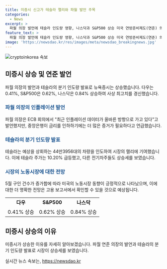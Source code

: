 ```yaml
---
title: 미증시 신고가 테슬라 랠리와 파월 발언 주목
categories:
  - News
excerpt: >
  파월 의장 발언에 테슬라 인도량 영향, 나스닥과 S&P500 상승 미국 연방준비제도(연준) 의장 파월의 인플레이션 발언과 함께 테슬라의 기대치를 상회하는 지난 분기 인도량 발표로 나스닥과 S&P500이 상승했다. 다우는 0.41%, S&P500은 0.62%, 나스닥은 0.84% 상승하여 사상 최고치를 경신했고, S&P500은 5500선을 처음 돌파했다. 파월은 인플레이션과 금리에 대한 신중한 태도를 보였으며, 테슬라의 인도량 발표로 미증시 랠리가 이어졌다. 다른 업종들도 긍정적인 모습을 보였으며, 노동시장도 견조한 모습을 보이고 있다.
feature_text: >
  파월 의장 발언에 테슬라 인도량 영향, 나스닥과 S&P500 상승 미국 연방준비제도(연준) 의장 파월의 인플레이션 발언과 함께 테슬라의 기대치를 상회하는 지난 분기 인도량 발표로 나스닥과 S&P500이 상승했다. 다우는 0.41%, S&P500은 0.62%, 나스닥은 0.84% 상승하여 사상 최고치를 경신했고, S&P500은 5500선을 처음 돌파했다. 파월은 인플레이션과 금리에 대한 신중한 태도를 보였으며, 테슬라의 인도량 발표로 미증시 랠리가 이어졌다. 다른 업종들도 긍정적인 모습을 보였으며, 노동시장도 견조한 모습을 보이고 있다.
image: 'https://newsdao.kr/res/images/meta/newsdao_breakingnews.jpg'
---
```


<p><img src="https://newsdao.kr/res/images/meta/newsdao_breakingnews.jpg" alt="cryptoinkorea 속보" /></p>

<h2 data-ke-size="size26">미증시 상승 및 연준 발언</h2>

<p data-ke-size="size16">파월 의장의 발언과 테슬라의 분기 인도량 발표로 뉴욕증시는 상승했습니다. 다우는 0.41%, S&P500은 0.62%, 나스닥은 0.84% 상승하여 사상 최고치를 경신했습니다.</p>

<h3><b><span style="color: #1a5490;">파월 의장의 인플레이션 발언</span></b></h3>

<p>파월 의장은 ECB 회의에서 "최근 인플레이션 데이터가 올바른 방향으로 가고 있다"고 발언했지만, 중앙은행이 금리를 인하하기에는 더 많은 증거가 필요하다고 언급했습니다.</p>

<h3><b><span style="color: #1a5490;">테슬라의 분기 인도량 발표</span></b></h3>

<p>테슬라는 예상을 상회하는 44만3956대의 차량을 인도하여 시장의 랠리에 기여했습니다. 이에 테슬라 주가는 10.20% 급등했고, 다른 전기차주들도 상승세를 보였습니다.</p>

<h3><b><span style="color: #1a5490;">시장의 노동시장에 대한 전망</span></b></h3>

<p>5월 구인 건수가 증가함에 따라 미국의 노동시장 동향이 긍정적으로 나타났으며, 이에 대한 더 명확한 전망은 고용 보고서에서 확인할 수 있을 것으로 예상됩니다.</p>

<table>
    <tr>
        <td style="text-align: center; height: 17px;"><b>다우</b></td>
        <td style="text-align: center; height: 17px;"><b>S&P500</b></td>
        <td style="text-align: center; height: 17px;"><b>나스닥</b></td>
    </tr>
    <tr>
        <td style="text-align: center; height: 17px;">0.41% 상승</td>
        <td style="text-align: center; height: 17px;">0.62% 상승</td>
        <td style="text-align: center; height: 17px;">0.84% 상승</td>
    </tr>
</table>

<h2 data-ke-size="size26">미증시 상승의 이유</h2>

<p data-ke-size="size16">미증시가 상승한 이유를 자세히 알아보겠습니다. 파월 연준 의장의 발언과 테슬라의 분기 인도량 발표로 시장이 상승세를 보였습니다.</p>
실시간 뉴스 속보는, <a href="https://newsdao.kr" rel="dofollow">https://newsdao.kr</a>


